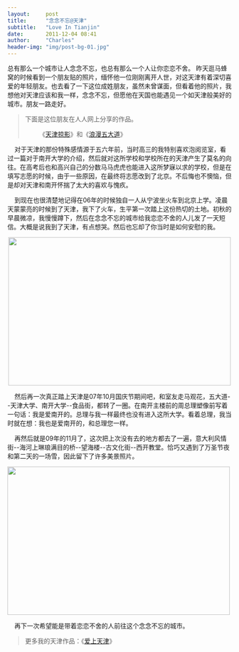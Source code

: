 ```yaml
---
layout:     post
title:      "念念不忘@天津"
subtitle:   "Love In Tianjin"
date:       2011-12-04 08:41
author:     "Charles"
header-img: "img/post-bg-01.jpg"
---
```


总有那么一个城市让人念念不忘，也总有那么一个人让你恋恋不舍。
昨天逛马蜂窝的时候看到一个朋友贴的照片，缅怀他一位刚刚离开人世，对这天津有着深切喜爱的年轻朋友。也去看了一下这位成姓朋友，虽然未曾谋面，但看着他的照片，我想他对天津应该和我一样，念念不忘，但愿他在天国也能遇见一个如天津般美好的城市。朋友一路走好。
<blockquote>下面是这位朋友在人人网上分享的作品。

&nbsp;&nbsp; &nbsp; &nbsp; &nbsp;《<a href="http://photo.renren.com/photo/301975669/album-428722648#thumb" target="_blank">天津掠影</a>》和《<a href="http://photo.renren.com/photo/301975669/album-441722179?albumpage=0#thumb" target="_blank">浪漫五大道</a>》</blockquote>
&nbsp;&nbsp; &nbsp;对于天津的那份特殊感情源于五六年前，当时高三的我特别喜欢泡阅览室，看过一篇对于南开大学的介绍，然后就对这所学校和学校所在的天津产生了莫名的向往。在高考后也和高兴自己的分数马马虎虎也能进入这所梦寐以求的学校，但是在填写志愿的时候，由于一些原因，在最终将志愿改到了北京。不后悔也不懊恼，但是却对天津和南开怀揣了太大的喜欢与愧疚。

&nbsp;&nbsp; &nbsp;到现在也很清楚地记得在06年的时候独自一人从宁波坐火车到北京上学。凌晨天蒙蒙亮的时候到了天津，我下了火车，生平第一次踏上这份热切的土地。初秋的早晨微凉，我慢慢蹲下，然后在念念不忘的城市给我恋恋不舍的人儿发了一天短信。大概是说我到了天津，有点想哭。然后也忘却了你当时是如何安慰的我。
<p style="text-align: center;"><img class="size-full wp-image-44 aligncenter" title="love-tianjin-1" src="http://esp4u.org/wp-content/uploads/2011/12/love-tianjin-1.jpg" alt="" width="500" height="333" /></p>
&nbsp;&nbsp; &nbsp;然后再一次真正踏上天津是07年10月国庆节期间吧，和室友走马观花，五大道--天津大学、南开大学--食品街，都转了一圈。在南开主楼前的周总理塑像前写着一句话：我是爱南开的。总理与我一样最终也没有进入这所大学。看着总理，我当时就在想：我也是爱南开的，和总理您一样。

&nbsp;&nbsp; &nbsp;再然后就是09年的11月了，这次把上次没有去的地方都去了一遍，意大利风情街--海河上琳琅满目的桥--望海楼--古文化街--西开教堂。恰巧又遇到了万圣节夜和第二天的一场雪，因此留下了许多美景照片。

<img class="aligncenter size-full wp-image-45" title="love-tianjin-2" src="http://esp4u.org/wp-content/uploads/2011/12/love-tianjin-2.jpg" alt="" width="500" height="333" />

&nbsp;&nbsp; &nbsp;再下一次希望能是带着恋恋不舍的人前往这个念念不忘的城市。
<blockquote>更多我的天津作品：《<a href="http://www.douban.com/photos/album/33731251/">爱上天津</a>》</blockquote>